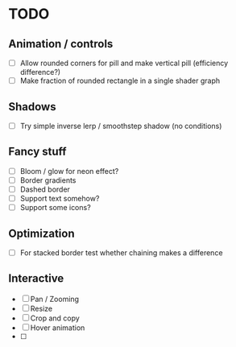 # TODO

## Animation / controls

- [ ] Allow rounded corners for pill and make vertical pill (efficiency difference?)
- [ ] Make fraction of rounded rectangle in a single shader graph

## Shadows

- [ ] Try simple inverse lerp / smoothstep shadow (no conditions)

## Fancy stuff

- [ ] Bloom / glow for neon effect?
- [ ] Border gradients
- [ ] Dashed border
- [ ] Support text somehow?
- [ ] Support some icons?

## Optimization

- [ ] For stacked border test whether chaining makes a difference

## Interactive

- [ ] Pan / Zooming
- [ ] Resize
- [ ] Crop and copy
- [ ] Hover animation
- [ ] 